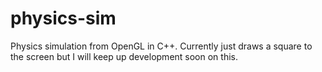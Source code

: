 # physics-sim
Physics simulation from OpenGL in C++. Currently just draws a square to the screen but I will keep up development soon on this.
